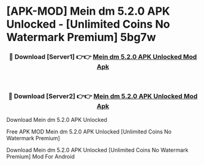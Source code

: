 # [APK-MOD] Mein dm 5.2.0 APK Unlocked - [Unlimited Coins No Watermark Premium] 5bg7w



<div align="center">
<h3>🔴 Download [Server1] 👉👉 <a href="https://momento.my/?title=Mein_dm_5.2.0_APK_Unlocked">Mein dm 5.2.0 APK Unlocked Mod Apk</a></h3><br>

<h3>🔴 Download [Server2] 👉👉 <a href="https://momento.my/?title=Mein_dm_5.2.0_APK_Unlocked">Mein dm 5.2.0 APK Unlocked Mod Apk</a></h3>
</div>



Download Mein dm 5.2.0 APK Unlocked 

Free APK MOD Mein dm 5.2.0 APK Unlocked [Unlimited Coins No Watermark Premium]

Download Mein dm 5.2.0 APK Unlocked [Unlimited Coins No Watermark Premium] Mod For Android
